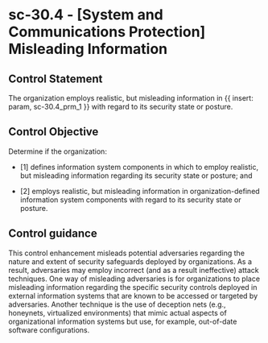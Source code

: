 # sc-30.4 - \[System and Communications Protection\] Misleading Information

## Control Statement

The organization employs realistic, but misleading information in {{ insert: param, sc-30.4_prm_1 }} with regard to its security state or posture.

## Control Objective

Determine if the organization:

- \[1\] defines information system components in which to employ realistic, but misleading information regarding its security state or posture; and

- \[2\] employs realistic, but misleading information in organization-defined information system components with regard to its security state or posture.

## Control guidance

This control enhancement misleads potential adversaries regarding the nature and extent of security safeguards deployed by organizations. As a result, adversaries may employ incorrect (and as a result ineffective) attack techniques. One way of misleading adversaries is for organizations to place misleading information regarding the specific security controls deployed in external information systems that are known to be accessed or targeted by adversaries. Another technique is the use of deception nets (e.g., honeynets, virtualized environments) that mimic actual aspects of organizational information systems but use, for example, out-of-date software configurations.
